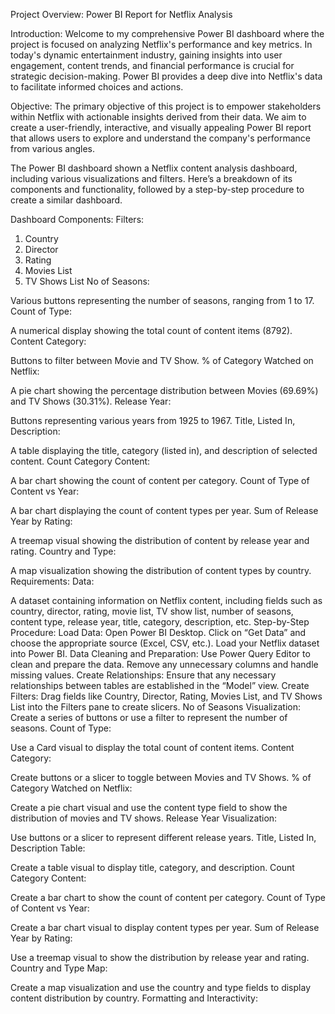 Project Overview: Power BI Report for Netflix Analysis

Introduction:
Welcome to my comprehensive Power BI dashboard where the project is focused on analyzing Netflix's performance and key metrics. In today's dynamic entertainment industry, gaining insights into user engagement, content trends, and financial performance is crucial for strategic decision-making. Power BI provides a deep dive into Netflix's data to facilitate informed choices and actions.

Objective:
The primary objective of this project is to empower stakeholders within Netflix with actionable insights derived from their data. We aim to create a user-friendly, interactive, and visually appealing Power BI report that allows users to explore and understand the company's performance from various angles.

The Power BI dashboard shown a Netflix content analysis dashboard, including various visualizations and filters. Here’s a breakdown of its components and functionality, followed by a step-by-step procedure to create a similar dashboard.

Dashboard Components:
Filters:
1.	Country
2.	Director
3.	Rating
4.	Movies List
5.	TV Shows List
No of Seasons:

Various buttons representing the number of seasons, ranging from 1 to 17.
Count of Type:

A numerical display showing the total count of content items (8792).
Content Category:

Buttons to filter between Movie and TV Show.
% of Category Watched on Netflix:

A pie chart showing the percentage distribution between Movies (69.69%) and TV Shows (30.31%).
Release Year:

Buttons representing various years from 1925 to 1967.
Title, Listed In, Description:

A table displaying the title, category (listed in), and description of selected content.
Count Category Content:

A bar chart showing the count of content per category.
Count of Type of Content vs Year:

A bar chart displaying the count of content types per year.
Sum of Release Year by Rating:

A treemap visual showing the distribution of content by release year and rating.
Country and Type:

A map visualization showing the distribution of content types by country.
Requirements:
Data:

A dataset containing information on Netflix content, including fields such as country, director, rating, movie list, TV show list, number of seasons, content type, release year, title, category, description, etc.
Step-by-Step Procedure:
Load Data:
Open Power BI Desktop.
Click on “Get Data” and choose the appropriate source (Excel, CSV, etc.).
Load your Netflix dataset into Power BI.
Data Cleaning and Preparation:
Use Power Query Editor to clean and prepare the data. Remove any unnecessary columns and handle missing values.
Create Relationships:
Ensure that any necessary relationships between tables are established in the “Model” view.
Create Filters:
Drag fields like Country, Director, Rating, Movies List, and TV Shows List into the Filters pane to create slicers.
No of Seasons Visualization:
Create a series of buttons or use a filter to represent the number of seasons.
Count of Type:

Use a Card visual to display the total count of content items.
Content Category:

Create buttons or a slicer to toggle between Movies and TV Shows.
% of Category Watched on Netflix:

Create a pie chart visual and use the content type field to show the distribution of movies and TV shows.
Release Year Visualization:

Use buttons or a slicer to represent different release years.
Title, Listed In, Description Table:

Create a table visual to display title, category, and description.
Count Category Content:

Create a bar chart to show the count of content per category.
Count of Type of Content vs Year:

Create a bar chart visual to display content types per year.
Sum of Release Year by Rating:

Use a treemap visual to show the distribution by release year and rating.
Country and Type Map:

Create a map visualization and use the country and type fields to display content distribution by country.
Formatting and Interactivity:
